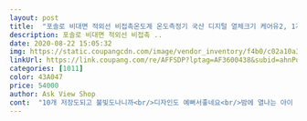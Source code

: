 ```yaml
---
layout: post 
title:  "포솔로 비대면 적외선 비접촉온도계 온도측정기 국산 디지털 열체크기 케어유2, 1개" 
description: 포솔로 비대면 적외선 비접촉 ..
date: 2020-08-22 15:05:32 
img: https://static.coupangcdn.com/image/vendor_inventory/f4b0/c02a10a3f4fec18444a4f5943059dcf91c3a30599d8a68715108a7a25c2e.jpg 
linkUrl: https://link.coupang.com/re/AFFSDP?lptag=AF3600438&subid=ahnPublicAsk&pageKey=1956675060&itemId=3324816421&vendorItemId=71207750253&traceid=V0-113-568d04f9a0954c34 
categories: [1011] 
color: 43A047 
price: 54000 
author: Ask View Shop 
cont:  "10개 저장도되고 불빛도나니까<br/>디자인도 예뻐서좋네요<br/>밤에 열나는 아이 깨우지않고 열체크도 가능하고<br/>비대면은 정확하지 않다길래 고민하다 후기보고 샀어요<br/>여러모로 안심 되네여 ! 오래 잘 사용할거 같아용<br/>이상없이 잘 작동하고 빠르게 측정돼요 <br/>이제라도 알게 되어서 다행이에용<br/>진즉 알았더라면 더 빨리 구매했을텐데 !<br/>회사에서 사용중인데 기존쓰던것보다 측정 시간도 짧고 20개 저장이 되니까 여러모로 너무 편했어요 비접촉인데도 온도는 정확히 잰다는게 큰 메리트예요 굿<br/>" 
---
```

